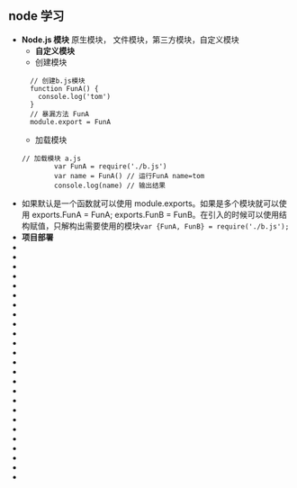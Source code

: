 <!--
 * @Author: your name
 * @Date: 2021-07-10 06:15:54
 * @LastEditTime: 2021-07-10 06:34:26
 * @LastEditors: Please set LastEditors
 * @Description: In User Settings Edit
 * @FilePath: \notes\study notes\nodejs\node学习.md
-->

## node 学习

-   **Node.js 模块** 原生模块， 文件模块，第三方模块，自定义模块
    -   **自定义模块**
    -   创建模块
    ```
      // 创建b.js模块
      function FunA() {
        console.log('tom')
      }
      // 暴漏方法 FunA
      module.export = FunA
    ```
    -   加载模块
    ```
    // 加载模块 a.js
    		var FunA = require('./b.js')
    		var name = FunA() // 运行FunA name=tom
    		console.log(name) // 输出结果
    ```
-   如果默认是一个函数就可以使用 module.exports。如果是多个模块就可以使用 exports.FunA = FunA; exports.FunB = FunB。在引入的时候可以使用结构赋值，只解构出需要使用的模块`var {FunA, FunB} = require('./b.js');`
-   **项目部署**
-
-
-
-
-
-
-
-
-
-
-
-
-
-
-
-
-
-
-
-
-
-
-
-
-
